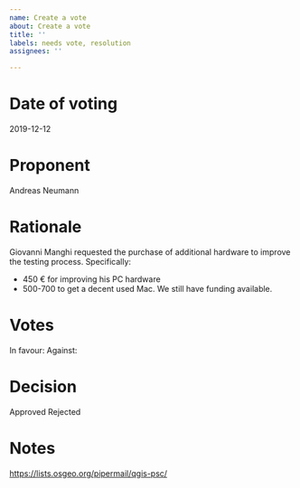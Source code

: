 ```yaml
---
name: Create a vote
about: Create a vote
title: ''
labels: needs vote, resolution
assignees: ''

---
```


Date of voting
===========
2019-12-12

Proponent
========
Andreas Neumann

Rationale
=======
Giovanni Manghi requested the purchase of additional hardware to improve the testing process.
Specifically:
* 450 € for improving his PC hardware 
* 500-700 to get a decent used Mac.
We still have funding available.

Votes
=====
In favour: 
Against:

Decision
=======
Approved Rejected

Notes
=====
https://lists.osgeo.org/pipermail/qgis-psc/
